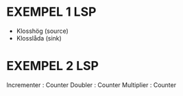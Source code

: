 EXEMPEL 1 LSP
=============

- Klosshög (source)
- Klosslåda (sink)


EXEMPEL 2 LSP
=============

Incrementer : Counter
Doubler : Counter
Multiplier : Counter
